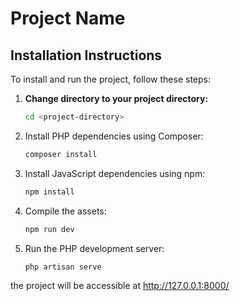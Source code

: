 # Project Name

## Installation Instructions

To install and run the project, follow these steps:

1. **Change directory to your project directory:**
   ```sh
   cd <project-directory>

2. Install PHP dependencies using Composer:
   ```sh
   composer install
3. Install JavaScript dependencies using npm:
   ```sh
   npm install
4. Compile the assets:
   ```sh
   npm run dev
5. Run the PHP development server:
   ```sh
   php artisan serve

the project will be accessible at http://127.0.0.1:8000/




